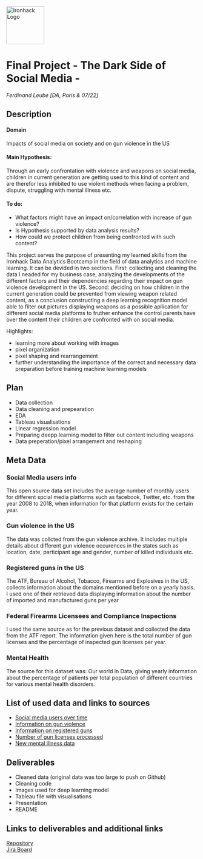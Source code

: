 <img src="https://bit.ly/2VnXWr2" alt="Ironhack Logo" width="100"/>

# Final Project - The Dark Side of Social Media - 

*Ferdinand Leube*
*[DA, Paris & 07/22]*

## Description 
#### Domain
Impacts of social media on society and on gun violence in the US

#### Main Hypothesis:
Through an early confrontation with violence and weapons on social media, children in current generation are getting used to this kind of content and are therefor less inhibited to use violent methods when facing a problem, dispute, struggling with mental illness etc.

#### To do:
- What factors might have an impact on/correlation with increase of gun violence?
- Is Hypothesis supported by data analysis results?
- How could we protect children from being confronted with such content?

This project serves the purpose of presenting my learned skills from the Ironhack Data Analytics Bootcamp in the field of data analytics and machine learning. It can be devided in two sections. First: collecting and cleaning the data I neaded for my business case, analyzing the developments of the different factors and their dependencies regarding their impact on gun violence development in the US. Second: deciding on how children in the current generation could be prevented from viewing weapon related content, as a conclusion constructing a deep learning recognition model able to filter out pictures displaying weapons as a possible apllication for different social media platforms to fruther enhance the control parents have over the content their children are confronted with on social media.

Highlights:
- learning more about working with images
- pixel organization
- pixel shaping and rearrangement
- further understanding the importance of the correct and necessary data preparation before training machine learning models

## Plan
- Data collection
- Data cleaning and prepearation
- EDA
- Tableau visualisations
- Linear regression model
- Preparing deepp learning model to filter out content including weapons
- Data preperation/pixel arrangement and reshaping

## Meta Data
### Social Media users info
This open source data set includes the average number of monthly users for different spcial media platforms such as facebook, Twitter, etc. from the year 2008 to 2018, when information for that platform exists for the certain year. 

### Gun violence in the US
The data was collcted from the gun violence archive. It includes multiple details about different gun violence occurences in the states such as location, date, participant age and gender, number of killed individuals etc.

### Registered guns in the US
The ATF, Bureau of Alcohol, Tobacco, Firearms and Explosives in the US, collects information about the domains mentioned before on a yearly basis. I used one of their retrieved data displaying information about the number of imported and manufactured guns per year

### Federal Firearms Licensees and Compliance Inspections
I used the same source as for the previous dataset and collected the data from the ATF report. The information given here is the total number of gun licenses and the percentage of inspected gun licenses per year.

### Mental Health
The source for this dataset was: Our world in Data, giving yearly information about the percentage of patients per total population of different countries for various mental health disorders. 

## List of used data and links to sources
- [Social media users over time](https://data.world/wesgbrooks-testing/historical-internet-utilization/workspace/file?filename=users-by-social-media-platform.csv)
- [Information on gun violence](https://www.kaggle.com/datasets/jameslko/gun-violence-data)
- [Information on registered guns](https://data.world/dash/us-firearms-commerce-2015)
- [Number of gun licenses processed](https://data.world/dash/us-firearms-commerce-2015)
- [New mental illness data](https://data.world/vizzup/mental-health-depression-disorder-data)

## Deliverables

- Cleaned data (original data was too large to push on Github)
- Cleaning code
- Images used for deep learning model
- Tableau file with visualisations
- Presentation
- README

## Links to deliverables and additional links

[Repository](https://github.com/ferdi-leube/Descriptive-predictive-analysis-and-visualization-in-Tableau)  
[Jira Board](https://trello.com/invite/b/fNTXRiYd/6d314e350060dc69a32ae1f08b933629/prj7)



